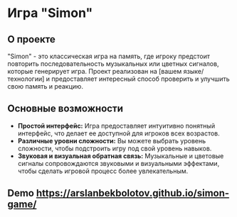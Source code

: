 # Игра "Simon"

## О проекте
"Simon" - это классическая игра на память, где игроку предстоит повторить последовательность музыкальных или цветных сигналов, которые генерирует игра. Проект реализован на [вашем языке/технологии] и предоставляет интересный способ проверить и улучшить свою память и реакцию.

## Основные возможности
- **Простой интерфейс:** Игра предоставляет интуитивно понятный интерфейс, что делает ее доступной для игроков всех возрастов.
- **Различные уровни сложности:** Вы можете выбрать уровень сложности, чтобы подстроить игру под свой уровень навыков.
- **Звуковая и визуальная обратная связь:** Музыкальные и цветовые сигналы сопровождаются звуковыми и визуальными эффектами, чтобы сделать игровой процесс более увлекательным.

## Demo https://arslanbekbolotov.github.io/simon-game/
